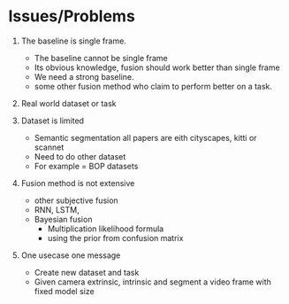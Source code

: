 # Issues/Problems


1. The baseline is single frame.
    - The baseline cannot be single frame
    - Its obvious knowledge, fusion should work better than single frame
    - We need a strong baseline.
    - some other fusion method who claim to perform better on a task.

2. Real world dataset or task

3. Dataset is limited 
    - Semantic segmentation all papers are eith cityscapes, kitti or scannet
    - Need to do other dataset
    - For example = BOP datasets
4. Fusion method is not extensive
    - other subjective fusion
    - RNN, LSTM, 
    - Bayesian fusion
        * Multiplication likelihood formula
        * using the prior from confusion matrix
5. One usecase one message
    - Create new dataset and task
    - Given camera extrinsic, intrinsic and segment a video frame with fixed model size
   
